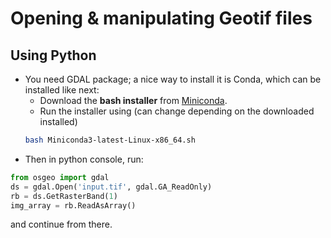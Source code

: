  # Opening & manipulating Geotif files
 ## Using Python
 - You need GDAL package; a nice way to install it is Conda, which can be installed like next:
      - Download the **bash installer** from [Miniconda](https://conda.io/miniconda.html).    
      - Run the installer using (can change depending on the downloaded installed) 
      ```bash
      bash Miniconda3-latest-Linux-x86_64.sh
      ```
  - Then in python console, run: 
  ```python
  from osgeo import gdal
  ds = gdal.Open('input.tif', gdal.GA_ReadOnly)
  rb = ds.GetRasterBand(1)
  img_array = rb.ReadAsArray()
```
and continue from there.
